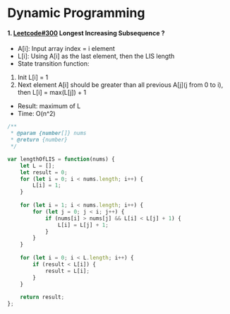 # Dynamic Programming
#### 1. [Leetcode#300](https://leetcode.com/problems/longest-increasing-subsequence/#/description) Longest Increasing Subsequence ?
- A[i]: Input array index = i element
- L[i]: Using A[i] as the last element, then the LIS length
- State transition function:
1. Init L[i] = 1
2. Next element A[i] should be greater than all previous A[j](j from 0 to i), then L[i] = max(L[j]) + 1
- Result: maximum of L
- Time: O(n^2)
```javascript
/**
 * @param {number[]} nums
 * @return {number}
 */

var lengthOfLIS = function(nums) {
    let L = [];
    let result = 0;
    for (let i = 0; i < nums.length; i++) {
        L[i] = 1;
    }
    
    for (let i = 1; i < nums.length; i++) {
        for (let j = 0; j < i; j++) {
            if (nums[i] > nums[j] && L[i] < L[j] + 1) {
                L[i] = L[j] + 1;
            }
        }
    }
    
    for (let i = 0; i < L.length; i++) {
        if (result < L[i]) {
            result = L[i];
        }
    }
    
    return result;
};
```
